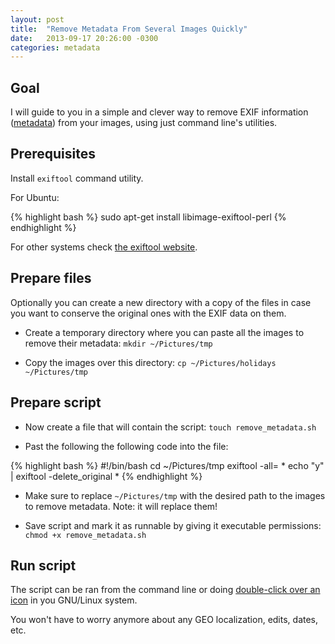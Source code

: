```yaml
---
layout: post
title:  "Remove Metadata From Several Images Quickly"
date:   2013-09-17 20:26:00 -0300
categories: metadata
---
```

## Goal

I will guide to you in a simple and clever way to remove EXIF information ([metadata][metadata-wikipedia]) from your images, using just command line's utilities.

## Prerequisites

Install `exiftool` command utility.

For Ubuntu:

{% highlight bash %}
  sudo apt-get install libimage-exiftool-perl
{% endhighlight %}

For other systems check [the exiftool website](https://exiftool.org).

## Prepare files

Optionally you can create a new directory with a copy of the files in case you want to conserve the original ones with the EXIF data on them.

 * Create a temporary directory where you can paste all the images to remove their metadata: `mkdir ~/Pictures/tmp`

 * Copy the images over this directory: `cp ~/Pictures/holidays ~/Pictures/tmp`

## Prepare script

 * Now create a file that will contain the script: `touch remove_metadata.sh`
 
 * Past the following the following code into the file:

{% highlight bash %}
  #!/bin/bash
  cd ~/Pictures/tmp
  exiftool -all= *
  echo "y" | exiftool -delete_original *
{% endhighlight %}

 * Make sure to replace `~/Pictures/tmp` with the desired path to the images to remove metadata. Note: it will replace them!

 * Save script and mark it as runnable by giving it executable permissions: `chmod +x remove_metadata.sh`

## Run script

The script can be ran from the command line or doing [double-click over an icon][how-to-click-icon] in you GNU/Linux system.

You won't have to worry anymore about any GEO localization, edits, dates, etc.

[metadata-wikipedia]: https://en.wikipedia.org/wiki/Metadata
[how-to-click-icon]: http://askubuntu.com/q/138908/62483
